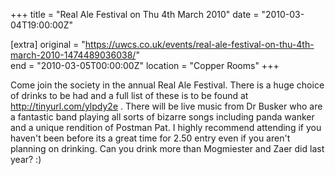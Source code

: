 +++
title = "Real Ale Festival  on Thu 4th March 2010"
date = "2010-03-04T19:00:00Z"

[extra]
original = "https://uwcs.co.uk/events/real-ale-festival-on-thu-4th-march-2010-1474489036038/"    
end = "2010-03-05T00:00:00Z"
location = "Copper Rooms"
+++

Come join the society in the annual Real Ale Festival. There is a huge choice of drinks to be had and a full list of these is to be found at http://tinyurl.com/ylpdy2e . There will be live music from Dr Busker who are a fantastic band playing all sorts of bizarre songs including panda wanker and a unique rendition of Postman Pat. I highly recommend attending if you haven't been before its a great time for 2.50 entry even if you aren't planning on drinking. Can you drink more than Mogmiester and Zaer did last year? :)

